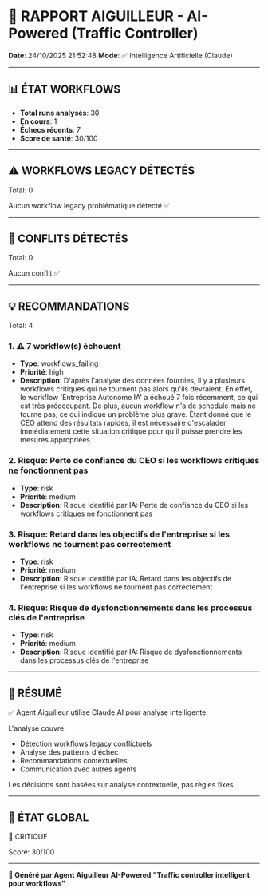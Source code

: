 # 🚦 RAPPORT AIGUILLEUR - AI-Powered (Traffic Controller)

**Date**: 24/10/2025 21:52:48
**Mode**: ✅ Intelligence Artificielle (Claude)

---

## 📊 ÉTAT WORKFLOWS

- **Total runs analysés**: 30
- **En cours**: 1
- **Échecs récents**: 7
- **Score de santé**: 30/100

---

## ⚠️  WORKFLOWS LEGACY DÉTECTÉS

Total: 0



Aucun workflow legacy problématique détecté ✅

---

## 🚨 CONFLITS DÉTECTÉS

Total: 0

Aucun conflit ✅

---

## 💡 RECOMMANDATIONS

Total: 4


### 1. ⚠️ 7 workflow(s) échouent

- **Type**: workflows_failing
- **Priorité**: high
- **Description**: D'après l'analyse des données fournies, il y a plusieurs workflows critiques qui ne tournent pas alors qu'ils devraient. En effet, le workflow 'Entreprise Autonome IA' a échoué 7 fois récemment, ce qui est très préoccupant. De plus, aucun workflow n'a de schedule mais ne tourne pas, ce qui indique un problème plus grave. Étant donné que le CEO attend des résultats rapides, il est nécessaire d'escalader immédiatement cette situation critique pour qu'il puisse prendre les mesures appropriées.


### 2. Risque: Perte de confiance du CEO si les workflows critiques ne fonctionnent pas

- **Type**: risk
- **Priorité**: medium
- **Description**: Risque identifié par IA: Perte de confiance du CEO si les workflows critiques ne fonctionnent pas


### 3. Risque: Retard dans les objectifs de l'entreprise si les workflows ne tournent pas correctement

- **Type**: risk
- **Priorité**: medium
- **Description**: Risque identifié par IA: Retard dans les objectifs de l'entreprise si les workflows ne tournent pas correctement


### 4. Risque: Risque de dysfonctionnements dans les processus clés de l'entreprise

- **Type**: risk
- **Priorité**: medium
- **Description**: Risque identifié par IA: Risque de dysfonctionnements dans les processus clés de l'entreprise




---

## 🎯 RÉSUMÉ

✅ Agent Aiguilleur utilise Claude AI pour analyse intelligente.

L'analyse couvre:
- Détection workflows legacy conflictuels
- Analyse des patterns d'échec
- Recommandations contextuelles
- Communication avec autres agents

Les décisions sont basées sur analyse contextuelle, pas règles fixes.

---

## 🔄 ÉTAT GLOBAL

🔴 CRITIQUE

Score: 30/100

---

**🚦 Généré par Agent Aiguilleur AI-Powered**
**"Traffic controller intelligent pour workflows"**
